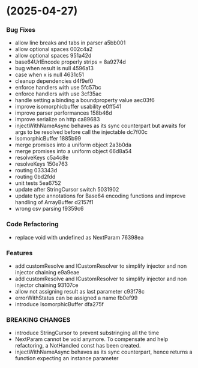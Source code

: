 #  (2025-04-27)


### Bug Fixes

* allow line breaks and tabs in parser a5bb001
* allow optional spaces 002c4a2
* allow optional spaces 951a42d
* base64UrlEncode properly strips = 8a9274d
* bug when result is null 4596a13
* case when x is null 4631c51
* cleanup dependencies d4f9ef0
* enforce handlers with use 5fc57bc
* enforce handlers with use 3cf35ac
* handle setting a binding a boundproperty value aec03f6
* improve isomorphicbuffer usability e0ff541
* improve parser performances 158b46d
* improve serialize on http ca89683
* injectWithNameAsync behaves as its sync counterpart but awaits for args to be resolved before call the injectable dc7f00c
* IsomorphicBuffer 1885b99
* merge promises into a uniform object 2a3b0da
* merge promises into a uniform object 66d8a54
* resolveKeys c5a4c8e
* resolveKeys 150e763
* routing 033343d
* routing 0bd2fdd
* unit tests 5ea6752
* update after StringCursor switch 5031902
* update type annotations for Base64 encoding functions and improve handling of ArrayBuffer d2157f1
* wrong csv parsing f9359c6


### Code Refactoring

* replace void with undefined as NextParam 76398ea


### Features

* add customResolve and ICustomResolver to simplify injector and non injector chaining e9a9eae
* add customResolve and ICustomResolver to simplify injector and non injector chaining 93107ce
* allow not assigning result as last parameter c93f78c
* errorWithStatus can be assigned a name fb0ef99
* introduce IsomorphicBuffer dfa275f


### BREAKING CHANGES

* introduce StringCursor to prevent substringing all the time
* NextParam cannot be void anymore. To compensate and help refactoring, a NotHandled const has been created.
* injectWithNameAsync behaves as its sync counterpart, hence returns a function expecting an instance parameter



